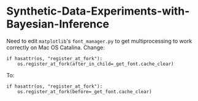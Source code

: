 # Synthetic-Data-Experiments-with-Bayesian-Inference

Need to edit `matplotlib`'s `font_manager.py` to get multiprocessing to work correctly on Mac OS Catalina. Change:
```
if hasattr(os, "register_at_fork"):
    os.register_at_fork(after_in_child=_get_font.cache_clear)
```

To:
```
if hasattr(os, "register_at_fork"):
    os.register_at_fork(before=_get_font.cache_clear)
```
